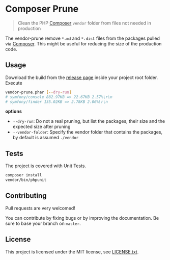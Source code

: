 # Composer Prune

> Clean the PHP [Composer](https://getcomposer.org/) `vendor` folder from files not needed in production

The vendor-prune remove `*.md` and `*.dist` files from the packages pulled via [Composer](https://getcomposer.org/). This might be useful for reducing the size of the production code.

## Usage

Download the build from the [release page](https://github.com/avvertix/composer-vendor-prune/releases) inside your project root folder.
Execute

```bash
vendor-prune.phar [--dry-run]
# symfony/console 882.97KB => 22.67KB 2.57%\r\n
# symfony/finder 135.02KB => 2.78KB 2.06%\r\n
```

**options**

- `--dry-run`: Do not a real pruning, but list the packages, their size and the expected size after pruning
- `--vendor-folder`: Specify the vendor folder that contains the packages, by default is assumed `./vendor`


## Tests

The project is covered with Unit Tests.

```bash
composer install
vendor/bin/phpunit
```

## Contributing

Pull requests are very welcomed!

You can contribute by fixing bugs or by improving the documentation. Be sure to base your branch on `master`.

## License

This project is licensed under the MIT license, see [LICENSE.txt](./LICENSE.txt).
